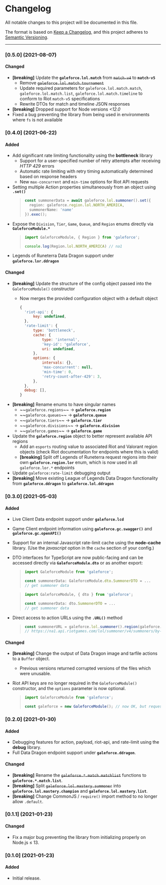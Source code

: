# Changelog

All notable changes to this project will be documented in this file.

The format is based on [Keep a Changelog](https://keepachangelog.com/en/1.0.0/), and this project adheres to [Semantic Versioning](https://semver.org/spec/v2.0.0.html).

***

### \[0.5.0] (2021-08-07)

#### Changed

*   **\[breaking]** Update the **`galeforce.lol.match`** from ~~`match-v4`~~ to **`match-v5`**
    *   Remove ~~`galeforce.lol.match.tournament`~~
    *   Update required parameters for `galeforce.lol.match.match`, `galeforce.lol.match.list`, `galeforce.lol.match.timeline` to conform to Riot `match-v5` specifications
    *   Rewrite DTOs for match and timeline JSON responses
*   **\[breaking]** Dropped support for Node versions *<12.0*
*   Fixed a bug preventing the library from being used in environments where `fs` is not available

### \[0.4.0] (2021-06-22)

#### Added

*   Add significant rate limiting functionality using the **bottleneck** library
    *   Support for a user-specified number of retry attempts after receiving *HTTP 429* errors
    *   Automatic rate limiting with retry timing automatically determined based on response headers
    *   New `max-concurrent` and `min-time` options for Riot API requests
*   Setting multiple Action properties simultaneously from an object using **`.set()`**
    > ```typescript
    > const summonerData = await galeforce.lol.summoner().set({
    >   region: galeforce.region.lol.NORTH_AMERICA,
    >   summonerName: 'name'
    > }).exec();
    > ```
*   Expose the `Division`, `Tier`, `Game`, `Queue`, and `Region` enums directly via **`GaleforceModule.*`**
    > ```typescript
    > import GaleforceModule, { Region } from 'galeforce';
    >
    > console.log(Region.lol.NORTH_AMERICA) // na1
    > ```
*   Legends of Runeterra Data Dragon support under **`galeforce.lor.ddragon`**

#### Changed

*   **\[breaking]** Update the structure of the config object passed into the `GaleforceModule()` constructor
    *   Now merges the provided configuration object with a default object

        ```javascript
        {
          'riot-api': {
              key: undefined,
          },
          'rate-limit': {
              type: 'bottleneck',
              cache: {
                  type: 'internal',
                  'key-id': 'galeforce',
                  uri: undefined,
              },
              options: {
                  intervals: {},
                  'max-concurrent': null,
                  'min-time': 0,
                  'retry-count-after-429': 3,
              },
          },
          debug: [],
        }
        ```
*   **\[breaking]** Rename enums to have singular names
    *   \~~`galeforce.regions`~~ → **`galeforce.region`**
    *   \~~`galeforce.queues`~~ → **`galeforce.queue`**
    *   \~~`galeforce.tiers`~~ → **`galeforce.tier`**
    *   \~~`galeforce.divisions`~~ → **`galeforce.division`**
    *   \~~`galeforce.games`~~ → **`galeforce.game`**
*   Update the **`galeforce.region`** object to better represent available API regions
    *   Add an `esports` routing value to associated Riot and Valorant region objects (check Riot documentation for endpoints where this is valid)
    *   **\[breaking]** Split off Legends of Runeterra request regions into their own **`galeforce.region.lor`** enum, which is now used in all `galeforce.lor.*` endpoints
*   Update `galeforce:rate-limit` debugging output
*   **\[breaking]** Move existing League of Legends Data Dragon functionality from **`galeforce.ddragon`** to **`galeforce.lol.ddragon`**

### \[0.3.0] (2021-05-03)

#### Added

*   Live Client Data endpoint support under **`galeforce.lcd`**
*   Game Client endpoint information using **`galeforce.gc.swagger()`** and **`galeforce.gc.openAPI()`**
*   Support for an internal Javascript rate-limit cache using the **node-cache** library. (Use the *javascript* option in the `cache` section of your config.)
*   DTO interfaces for TypeScript are now public-facing and can be accessed directly via **`GaleforceModule.dto`** or as another export:

    > ```typescript
    > import GaleforceModule from 'galeforce';
    >
    > const summonerData: GaleforceModule.dto.SummonerDTO = ... 
    > // get summoner data
    > ```

    > ```typescript
    > import GaleforceModule, { dto } from 'galeforce';
    >
    > const summonerData: dto.SummonerDTO = ...
    > // get summoner data
    > ```
*   Direct access to action URLs using the **`.URL()`** method
    > ```typescript
    > const summonerURL = galeforce.lol.summoner().region(galeforce.regions.lol.NORTH_AMERICA).name('name').URL();
    > // https://na1.api.riotgames.com/lol/summoner/v4/summoners/by-name/name
    > ```

#### Changed

*   **\[breaking]** Change the output of Data Dragon image and tarfile actions to a `Buffer` object.
    *   Previous versions returned corrupted versions of the files which were unusable.
*   Riot API keys are no longer required in the `GaleforceModule()` constructor, and the `options` parameter is now optional.

    > ```typescript
    > import GaleforceModule from 'galeforce';
    >
    > const galeforce = new GaleforceModule(); // now OK, but requests requiring an API key will return a 401 Unauthorized error.
    > ```

### \[0.2.0] (2021-01-30)

#### Added

*   Debugging features for action, payload, riot-api, and rate-limit using the **debug** library.
*   Full Data Dragon endpoint support under **`galeforce.ddragon`**.

#### Changed

*   **\[breaking]** Rename the ~~`galeforce.*.match.matchlist`~~ functions to **`galeforce.*.match.list`**.
*   **\[breaking]** Split ~~`galeforce.lol.mastery.summoner`~~ into **`galeforce.lol.mastery.champion`** and **`galeforce.lol.mastery.list`**.
*   **\[breaking]** Change CommonJS / `require()` import method to no longer allow `.default`.

### \[0.1.1] (2021-01-23)

#### Changed

*   Fix a major bug preventing the library from initializing properly on Node.js ≤ 13.

### \[0.1.0] (2021-01-23)

#### Added

*   Initial release.

